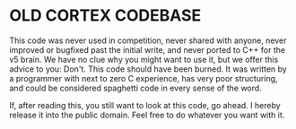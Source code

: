 # OLD CORTEX CODEBASE

This code was never used in competition, never shared with anyone, never improved or bugfixed past the initial write, and never ported to C++ for the v5 brain. We have no clue why you might want to use it, but we offer this advice to you: Don't. This code should have been burned. It was written by a programmer with next to zero C experience, has very poor structuring, and could be considered spaghetti code in every sense of the word.

If, after reading this, you still want to look at this code, go ahead. I hereby release it into the public domain. Feel free to do whatever you want with it.
